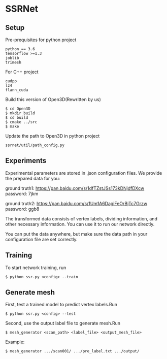 # SSRNet
## Setup
Pre-prequisites for python project
```
python == 3.6
tensorflow >=1.3
joblib
trimesh
```
For C++ project

```
cudpp
lz4
flann_cuda
```
Build this version of Open3D(Rewritten by us)

```
$ cd Open3D
$ mkdir build
$ cd build
$ cmake ../src
$ make
```
Update the path to Open3D in python project

```
ssrnet/util/path_config.py
```
## Experiments
Experimental parameters are stored in .json configuration files.
We provide the prepared data for you:

ground truth1: https://pan.baidu.com/s/1dfTZstJSs173kDNjdfDXcw
password: 7jkm 

ground truth2: https://pan.baidu.com/s/1Um1A6DagiFeOrBjTc7Grzw
password: ggb8

The transformed data consists of vertex labels, dividing information, and other necessary information. 
You can use it to run our network directly. 

You can put the data anywhere, but make sure the data path in your configuration file are set correctly.
## Training
To start network training, run

```
$ python ssr.py <config> --train
```
## Generate mesh
First, test a trained model to predict vertex labels.Run

```
$ python ssr.py <config> --test
```
Second, use the output label file to generate mesh.Run

```
$ mesh_generator <scan_path> <label_file> <output_mesh_file> 
```
Example:

```
$ mesh_generator .../scan001/ .../pre_label.txt .../output/ 
```
